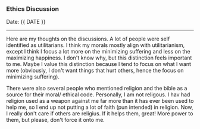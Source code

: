 ### Ethics Discussion
Date: {{ DATE }}

---

Here are my thoughts on the discussions. A lot of people were self identified as utilitarians. I
think my morals mostly align with utilitarianism, except I think I focus a lot more on the
minimizing suffering and less on the maximizing happiness. I don't know why, but this distinction
feels important to me. Maybe I value this distinction because I tend to focus on what I want more
(obviously, I don't want things that hurt others, hence the focus on minimizing suffering).

There were also several people who mentioned religion and the bible as a source for their moral/
ethical code. Personally, I am not religous. I hav had religion used as a weapon against me far more
than it has ever been used to help me, so I end up not putting a lot of faith (pun intended) in
religion. Now, I really don't care if others are religius. If it helps them, great! More power to
them, but please, don't force it onto me.